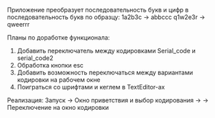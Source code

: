 Приложение преобразует последовательность букв и цифр в последовательность 
букв по образцу:
1a2b3c -> abbccc
q1w2e3r -> qweerrr

Планы по доработке функционала:
1. Добавить переключатель между кодировками Serial_code и serial_code2
2. Обработка кнопки esc
3. Добавить возможность переключаться между вариантами кодировки на 
	рабочем окне
4. Поиграться со шрифтами и кеглем в TextEditor-ах

Реализация:
Запуск -> Окно приветствия и выбор кодирования ->
-> Переключение на окно кодировки